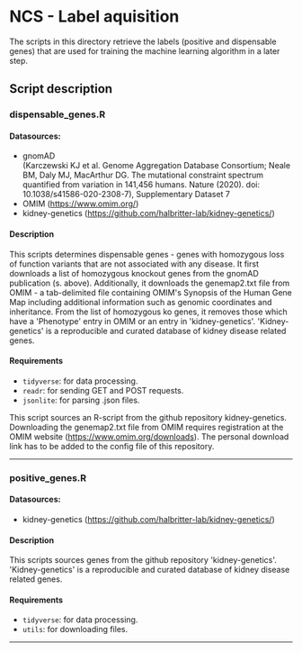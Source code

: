 # NCS - Label aquisition

The scripts in this directory retrieve the labels (positive and dispensable genes) that are used for training the machine learning algorithm in a later step.


## Script description
### dispensable_genes.R
#### Datasources: 
- gnomAD     
(Karczewski KJ et al. Genome Aggregation Database Consortium; Neale BM, Daly MJ, MacArthur DG. The mutational constraint spectrum quantified from variation in 141,456 humans. Nature (2020). doi: 10.1038/s41586-020-2308-7), Supplementary Dataset 7  
- OMIM (https://www.omim.org/)   
- kidney-genetics (https://github.com/halbritter-lab/kidney-genetics/)

#### Description
This scripts determines dispensable genes - genes with homozygous loss of function variants that are not associated with any disease. It first downloads a list of homozygous knockout genes from the gnomAD publication (s. above). Additionally, it downloads the genemap2.txt file from OMIM - a tab-delimited file containing OMIM's Synopsis of the Human Gene Map including additional information such as genomic coordinates and inheritance. From the list of homozygous ko genes, it removes those which have a 'Phenotype' entry in OMIM or an entry in 'kidney-genetics'. 'Kidney-genetics' is a reproducible and curated database of kidney disease related genes. 

#### Requirements
- `tidyverse`: for data processing.
- `readr`: for sending GET and POST requests.
- `jsonlite`: for parsing .json files.   

This script sources an R-script from the github repository kidney-genetics.   
Downloading the genemap2.txt file from OMIM requires registration at the OMIM website (https://www.omim.org/downloads). The personal download link has to be added to the config file of this repository.


---

### positive_genes.R
#### Datasources: 
- kidney-genetics (https://github.com/halbritter-lab/kidney-genetics/)

#### Description
This scripts sources genes from the github repository 'kidney-genetics'. 'Kidney-genetics' is a reproducible and curated database of kidney disease related genes. 
 
#### Requirements
- `tidyverse`: for data processing.
- `utils`: for downloading files.   
---








